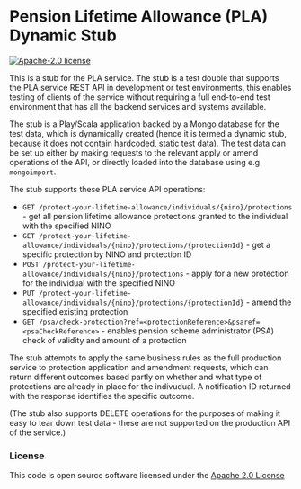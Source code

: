 # Pension Lifetime Allowance (PLA) Dynamic Stub

[![Apache-2.0 license](http://img.shields.io/badge/license-Apache-brightgreen.svg)](http://www.apache.org/licenses/LICENSE-2.0.html)

This is a stub for the PLA service. The stub is a test double that supports the PLA service REST API in development or test environments, this enables testing of clients of the service without requiring a full end-to-end test environment that has all the backend services and systems available.

The stub is a Play/Scala application backed by a Mongo database for the test data, which is dynamically created (hence it is termed a dynamic stub, because it does not contain hardcoded, static test data). The test data can be set up either by making requests to the relevant apply or amend operations of the API, or directly loaded into the database using e.g. `mongoimport`. 

The stub supports these PLA service API operations:

- `GET /protect-your-lifetime-allowance/individuals/{nino}/protections` - get all pension lifetime allowance protections granted to the individual with the specified NINO
- `GET /protect-your-lifetime-allowance/individuals/{nino}/protections/{protectionId}` - get a specific protection by NINO and protection ID
- `POST /protect-your-lifetime-allowance/individuals/{nino}/protections` - apply for a new protection for the individual with the specified NINO
- `PUT /protect-your-lifetime-allowance/individuals/{nino}/protections/{protectionId}` - amend the specified existing protection
- `GET /psa/check-protection?ref=<protectionReference>&psaref=<psaCheckReference>` - enables pension scheme administrator (PSA) check of validity and amount of a protection

The stub attempts to apply the same business rules as the full production service to protection application and amendment requests, which can return different outcomes based partly on whether and what type of protections are already in place for the indivudual. A notification ID returned with the response identifies the specific outcome.

(The stub also supports DELETE operations for the purposes of making it easy to tear down test data - these are not supported on the production API of the service.)

### License

This code is open source software licensed under the [Apache 2.0 License]("http://www.apache.org/licenses/LICENSE-2.0.html")
